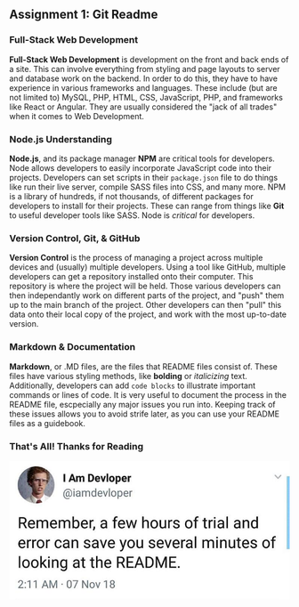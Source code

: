 ## Assignment 1: Git Readme

### Full-Stack Web Development

**Full-Stack Web Development** is development on the front and back ends of a site. This can involve everything from styling and page layouts to server and database work on the backend. In order to do this, they have to have experience in various frameworks and languages. These include (but are not limited to) MySQL, PHP, HTML, CSS, JavaScript, PHP, and frameworks like React or Angular. They are usually considered the "jack of all trades" when it comes to Web Development.

### Node.js Understanding

**Node.js**, and its package manager **NPM** are critical tools for developers. Node allows developers to easily incorporate JavaScript code into their projects. Developers can set scripts in their `package.json` file to do things like run their live server, compile SASS files into CSS, and many more. NPM is a library of hundreds, if not thousands, of different packages for developers to install for their projects. These can range from things like **Git** to useful developer tools like SASS. Node is *critical* for developers.

### Version Control, Git, & GitHub

**Version Control** is the process of managing a project across multiple devices and (usually) multiple developers. Using a tool like GitHub, multiple developers can get a repository installed onto their computer. This repository is where the project will be held. Those various developers can then independantly work on different parts of the project, and "push" them up to the main branch of the project. Other developers can then "pull" this data onto their local copy of the project, and work with the most up-to-date version. 

### Markdown & Documentation

**Markdown**, or .MD files, are the files that README files consist of. These files have various styling methods, like **bolding** or *italicizing* text. Additionally, developers can add `code blocks` to illustrate important commands or lines of code. It is very useful to document the process in the README file, escpecially any major issues you run into. Keeping track of these issues allows you to avoid strife later, as you can use your README files as a guidebook. 

### That's All! Thanks for Reading
![](images/meme.png)